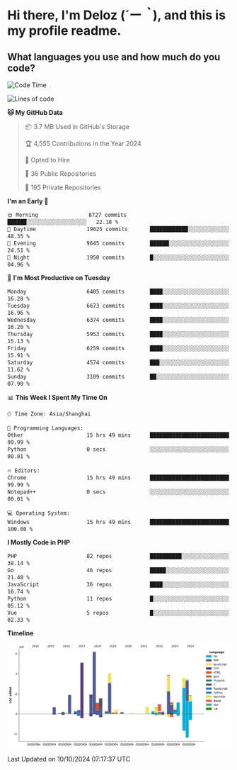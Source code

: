 # **Hi there, I'm Deloz (*´ー｀*), and this is my profile readme.**

## **What languages you use and how much do you code?**

<!--START_SECTION:waka-->
![Code Time](http://img.shields.io/badge/Code%20Time-4%2C780%20hrs%2018%20mins-blue)

![Lines of code](https://img.shields.io/badge/From%20Hello%20World%20I%27ve%20Written-42.6%20million%20lines%20of%20code-blue)

**🐱 My GitHub Data** 

> 📦 3.7 MB Used in GitHub's Storage 
 > 
> 🏆 4,555 Contributions in the Year 2024
 > 
> 💼 Opted to Hire
 > 
> 📜 36 Public Repositories 
 > 
> 🔑 195 Private Repositories 
 > 
**I'm an Early 🐤** 

```text
🌞 Morning                8727 commits        ██████░░░░░░░░░░░░░░░░░░░   22.18 % 
🌆 Daytime                19025 commits       ████████████░░░░░░░░░░░░░   48.35 % 
🌃 Evening                9645 commits        ██████░░░░░░░░░░░░░░░░░░░   24.51 % 
🌙 Night                  1950 commits        █░░░░░░░░░░░░░░░░░░░░░░░░   04.96 % 
```
📅 **I'm Most Productive on Tuesday** 

```text
Monday                   6405 commits        ████░░░░░░░░░░░░░░░░░░░░░   16.28 % 
Tuesday                  6673 commits        ████░░░░░░░░░░░░░░░░░░░░░   16.96 % 
Wednesday                6374 commits        ████░░░░░░░░░░░░░░░░░░░░░   16.20 % 
Thursday                 5953 commits        ████░░░░░░░░░░░░░░░░░░░░░   15.13 % 
Friday                   6259 commits        ████░░░░░░░░░░░░░░░░░░░░░   15.91 % 
Saturday                 4574 commits        ███░░░░░░░░░░░░░░░░░░░░░░   11.62 % 
Sunday                   3109 commits        ██░░░░░░░░░░░░░░░░░░░░░░░   07.90 % 
```


📊 **This Week I Spent My Time On** 

```text
🕑︎ Time Zone: Asia/Shanghai

💬 Programming Languages: 
Other                    15 hrs 49 mins      █████████████████████████   99.99 % 
Python                   0 secs              ░░░░░░░░░░░░░░░░░░░░░░░░░   00.01 % 

🔥 Editors: 
Chrome                   15 hrs 49 mins      █████████████████████████   99.99 % 
Notepad++                0 secs              ░░░░░░░░░░░░░░░░░░░░░░░░░   00.01 % 

💻 Operating System: 
Windows                  15 hrs 49 mins      █████████████████████████   100.00 % 
```

**I Mostly Code in PHP** 

```text
PHP                      82 repos            ██████████░░░░░░░░░░░░░░░   38.14 % 
Go                       46 repos            █████░░░░░░░░░░░░░░░░░░░░   21.40 % 
JavaScript               36 repos            ████░░░░░░░░░░░░░░░░░░░░░   16.74 % 
Python                   11 repos            █░░░░░░░░░░░░░░░░░░░░░░░░   05.12 % 
Vue                      5 repos             █░░░░░░░░░░░░░░░░░░░░░░░░   02.33 % 
```



**Timeline**

![Lines of Code chart](https://raw.githubusercontent.com/deloz/deloz/main/assets/bar_graph.png)


 Last Updated on 10/10/2024 07:17:37 UTC
<!--END_SECTION:waka-->
